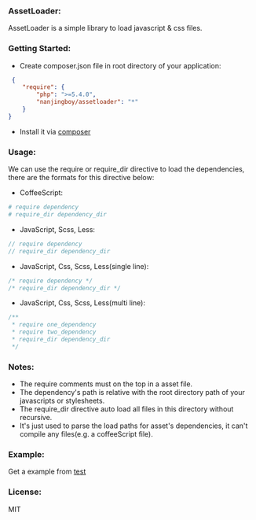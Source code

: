 ### AssetLoader:

AssetLoader is a simple library to load javascript & css files.

### Getting Started:

* Create composer.json file in root directory of  your application:

```json
 {
    "require": {
        "php": ">=5.4.0",
        "nanjingboy/assetloader": "*"
    }
}
```
* Install it via [composer](https://getcomposer.org/doc/00-intro.md)

### Usage:
We can use the require or require_dir directive to load the dependencies, there are the formats for this directive below:

* CoffeeScript:
```coffeescript
# require dependency
# require_dir dependency_dir
```

* JavaScript, Scss, Less:
```js
// require dependency
// require_dir dependency_dir
```

* JavaScript, Css, Scss, Less(single line):
```js
/* require dependency */
/* require_dir dependency_dir */
```

* JavaScript, Css, Scss, Less(multi line):
```js
/**
 * require one_dependency
 * require two_dependency
 * require_dir dependency_dir
 */
```

### Notes:

* The require comments must on the top in a asset file.
* The dependency's path is relative with the root directory path of your javascripts or stylesheets.
* The require_dir directive auto load all files in this directory without recursive.
* It's just used to parse the load paths for asset's dependencies, it can't compile any files(e.g. a coffeeScript file).

### Example:

Get a example from [test](https://github.com/nanjingboy/assetloader/tree/master/test)

### License:
MIT
